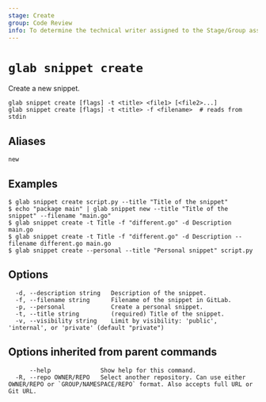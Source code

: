 ```yaml
---
stage: Create
group: Code Review
info: To determine the technical writer assigned to the Stage/Group associated with this page, see https://about.gitlab.com/handbook/product/ux/technical-writing/#assignments
---
```


<!--
This documentation is auto generated by a script.
Please do not edit this file directly. Run `make gen-docs` instead.
-->

# `glab snippet create`

Create a new snippet.

```plaintext
glab snippet create [flags] -t <title> <file1> [<file2>...]
glab snippet create [flags] -t <title> -f <filename>  # reads from stdin
```

## Aliases

```plaintext
new
```

## Examples

```console
$ glab snippet create script.py --title "Title of the snippet"
$ echo "package main" | glab snippet new --title "Title of the snippet" --filename "main.go"
$ glab snippet create -t Title -f "different.go" -d Description main.go
$ glab snippet create -t Title -f "different.go" -d Description --filename different.go main.go
$ glab snippet create --personal --title "Personal snippet" script.py

```

## Options

```plaintext
  -d, --description string   Description of the snippet.
  -f, --filename string      Filename of the snippet in GitLab.
  -p, --personal             Create a personal snippet.
  -t, --title string         (required) Title of the snippet.
  -v, --visibility string    Limit by visibility: 'public', 'internal', or 'private' (default "private")
```

## Options inherited from parent commands

```plaintext
      --help              Show help for this command.
  -R, --repo OWNER/REPO   Select another repository. Can use either OWNER/REPO or `GROUP/NAMESPACE/REPO` format. Also accepts full URL or Git URL.
```
